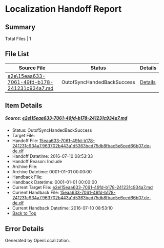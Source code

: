 # <a name='report-top'></a> Localization Handoff Report

## Summary
 Total Files | 1

## File List
 Source File | Status | Details 
 ----------- | ------ | ------- 
 [e2e\15eaa633-7061-49fd-b178-241231c934a7.md](https://github.com/OpenLocalizationTestOrg/oltest/blob/75e837d7035b487cac0280f88dd836cf74d4203e/e2e/15eaa633-7061-49fd-b178-241231c934a7.md) | OutofSyncHandedBackSuccess | [Details](#5d47997c3ce8c4c58a2a7dc21896fd07f0f056911)

## Item Details
##### <a name='5d47997c3ce8c4c58a2a7dc21896fd07f0f056911'></a> Source: [e2e\15eaa633-7061-49fd-b178-241231c934a7.md](https://github.com/OpenLocalizationTestOrg/oltest/blob/75e837d7035b487cac0280f88dd836cf74d4203e/e2e/15eaa633-7061-49fd-b178-241231c934a7.md)
* Status: OutofSyncHandedBackSuccess
* Target File: 
* Handoff File: [15eaa633-7061-49fd-b178-241231c934a7.963702b443a1d5363bcd75db8fbac5e6ced66b07.de-de.xlf](https://github.com/OpenLocalizationTestOrg/olhandoff-e2e/blob/7b773a4b063d87e072f511f881938c16a935db7a/ol-handoff/OpenLocalizationTestOrg/oltest-dede-fly/ci/ht/15eaa633-7061-49fd-b178-241231c934a7.963702b443a1d5363bcd75db8fbac5e6ced66b07.de-de.xlf)
* Handoff Datetime: 2016-07-10 08:53:33
* Handoff Reason: Include
* Archive File: 
* Archive Datetime: 0001-01-01 00:00:00
* Handback File: 
* Handback Datetime: 0001-01-01 00:00:00
* Current Target File: [e2e\15eaa633-7061-49fd-b178-241231c934a7.md](https://github.com/OpenLocalizationTestOrg/oltest-dede-fly/blob/8a6c4296d75dfa8cf0405b681b52081bc99b315a/e2e/15eaa633-7061-49fd-b178-241231c934a7.md)
* Current Handback File: [15eaa633-7061-49fd-b178-241231c934a7.963702b443a1d5363bcd75db8fbac5e6ced66b07.de-de.xlf](https://github.com/OpenLocalizationTestOrg/olhandback-e2e/blob/8ad6584eb96f190b4b1c062dfcf91a3d7a04fac3/ol-handback/OpenLocalizationTestOrg/oltest-dede-fly/ci/ht/15eaa633-7061-49fd-b178-241231c934a7.963702b443a1d5363bcd75db8fbac5e6ced66b07.de-de.xlf)
* Current Handback Datetime: 2016-07-10 08:53:10
* [Back to Top](#report-top)


## Error Details

Generated by OpenLocalization.
